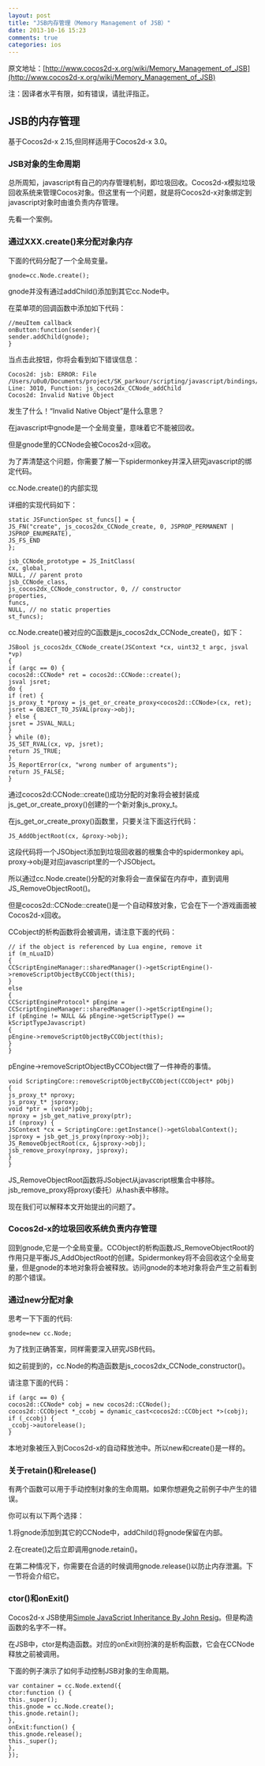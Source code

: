 ```yaml
---
layout: post
title: "JSB内存管理（Memory Management of JSB）"
date: 2013-10-16 15:23
comments: true
categories: ios
---
```

原文地址：[http://www.cocos2d-x.org/wiki/Memory_Management_of_JSB](http://www.cocos2d-x.org/wiki/Memory_Management_of_JSB)


注：因译者水平有限，如有错误，请批评指正。

## JSB的内存管理 ##

基于Cocos2d-x 2.15,但同样适用于Cocos2d-x 3.0。

### JSB对象的生命周期 ###

总所周知，javascript有自己的内存管理机制，即垃圾回收。Cocos2d-x模拟垃圾回收系统来管理Cocos对象。但这里有一个问题，就是将Cocos2d-x对象绑定到javascript对象时由谁负责内存管理。
<!--more-->
先看一个案例。

### 通过XXX.create()来分配对象内存 ###

下面的代码分配了一个全局变量。

    gnode=cc.Node.create();

gnode并没有通过addChild()添加到其它cc.Node中。

在菜单项的回调函数中添加如下代码：

    //meuItem callback
    onButton:function(sender){
    sender.addChild(gnode);
    }

当点击此按钮，你将会看到如下错误信息：

    Cocos2d: jsb: ERROR: File /Users/u0u0/Documents/project/SK_parkour/scripting/javascript/bindings/generated/jsb_cocos2dx_auto.cpp: Line: 3010, Function: js_cocos2dx_CCNode_addChild
    Cocos2d: Invalid Native Object

发生了什么！“Invalid Native Object”是什么意思？

在javascript中gnode是一个全局变量，意味着它不能被回收。

但是gnode里的CCNode会被Cocos2d-x回收。

为了弄清楚这个问题，你需要了解一下spidermonkey并深入研究javascript的绑定代码。

cc.Node.create()的内部实现

详细的实现代码如下：

    static JSFunctionSpec st_funcs[] = {
    JS_FN("create", js_cocos2dx_CCNode_create, 0, JSPROP_PERMANENT | JSPROP_ENUMERATE),
    JS_FS_END
    };
    
    jsb_CCNode_prototype = JS_InitClass(
    cx, global,
    NULL, // parent proto
    jsb_CCNode_class,
    js_cocos2dx_CCNode_constructor, 0, // constructor
    properties,
    funcs,
    NULL, // no static properties
    st_funcs);

cc.Node.create()被对应的C函数是js_cocos2dx_CCNode_create()，如下：

    JSBool js_cocos2dx_CCNode_create(JSContext *cx, uint32_t argc, jsval *vp)
    {
    if (argc == 0) {
    cocos2d::CCNode* ret = cocos2d::CCNode::create();
    jsval jsret;
    do {
    if (ret) {
    js_proxy_t *proxy = js_get_or_create_proxy<cocos2d::CCNode>(cx, ret);
    jsret = OBJECT_TO_JSVAL(proxy->obj);
    } else {
    jsret = JSVAL_NULL;
    }
    } while (0);
    JS_SET_RVAL(cx, vp, jsret);
    return JS_TRUE;
    }
    JS_ReportError(cx, "wrong number of arguments");
    return JS_FALSE;
    }

通过cocos2d:CCNode::create()成功分配的对象将会被封装成js_get_or_create_proxy()创建的一个新对象js_proxy_t。

在js_get_or_create_proxy()函数里，只要关注下面这行代码：

    JS_AddObjectRoot(cx, &proxy->obj);

这段代码将一个JSObject添加到垃圾回收器的根集合中的spidermonkey api。proxy->obj是对应javascript里的一个JSObject。

所以通过cc.Node.create()分配的对象将会一直保留在内存中，直到调用JS_RemoveObjectRoot()。

但是cocos2d::CCNode::create()是一个自动释放对象，它会在下一个游戏画面被Cocos2d-x回收。

CCobject的析构函数将会被调用，请注意下面的代码：

    // if the object is referenced by Lua engine, remove it
    if (m_nLuaID)
    {
    CCScriptEngineManager::sharedManager()->getScriptEngine()->removeScriptObjectByCCObject(this);
    }
    else
    {
    CCScriptEngineProtocol* pEngine = CCScriptEngineManager::sharedManager()->getScriptEngine();
    if (pEngine != NULL && pEngine->getScriptType() == kScriptTypeJavascript)
    {
    pEngine->removeScriptObjectByCCObject(this);
    }
    }

pEngine->removeScriptObjectByCCObject做了一件神奇的事情。

    void ScriptingCore::removeScriptObjectByCCObject(CCObject* pObj)
    {
    js_proxy_t* nproxy;
    js_proxy_t* jsproxy;
    void *ptr = (void*)pObj;
    nproxy = jsb_get_native_proxy(ptr);
    if (nproxy) {
    JSContext *cx = ScriptingCore::getInstance()->getGlobalContext();
    jsproxy = jsb_get_js_proxy(nproxy->obj);
    JS_RemoveObjectRoot(cx, &jsproxy->obj);
    jsb_remove_proxy(nproxy, jsproxy);
    }
    }

JS_RemoveObjectRoot函数将JSobject从javascript根集合中移除。 jsb_remove_proxy将proxy(委托）从hash表中移除。

现在我们可以解释本文开始提出的问题了。

### Cocos2d-x的垃圾回收系统负责内存管理 ###

回到gnode,它是一个全局变量。CCObject的析构函数JS_RemoveObjectRoot的作用只是平衡JS_AddObjectRoot的创建。Spidermonkey将不会回收这个全局变量，但是gnode的本地对象将会被释放。访问gnode的本地对象将会产生之前看到的那个错误。

### 通过new分配对象 ###

思考一下下面的代码:

    gnode=new cc.Node;

为了找到正确答案，同样需要深入研究JSB代码。

如之前提到的，cc.Node的构造函数是js_cocos2dx_CCNode_constructor()。

请注意下面的代码：

    if (argc == 0) {
    cocos2d::CCNode* cobj = new cocos2d::CCNode();
    cocos2d::CCObject *_ccobj = dynamic_cast<cocos2d::CCObject *>(cobj);
    if (_ccobj) {
    _ccobj->autorelease();
    }

本地对象被压入到Cocos2d-x的自动释放池中。所以new和create()是一样的。

### 关于retain()和release() ###

有两个函数可以用于手动控制对象的生命周期。如果你想避免之前例子中产生的错误。

你可以有以下两个选择：

1.将gnode添加到其它的CCNode中，addChild()将gnode保留在内部。

2.在create()之后立即调用gnode.retain()。

在第二种情况下，你需要在合适的时候调用gnode.release()以防止内存泄漏。下一节将会介绍它。

### ctor()和onExit() ###

Cocos2d-x JSB使用[Simple JavaScript Inheritance By John Resig](http://api.viglink.com/api/click?format=go&key=9b4efad421c8b103b2c94b796db973b0&loc=http%3A%2F%2Fwww.cocos2d-x.org%2Fwiki%2FMemory_Management_of_JSB&subId=d654e26afef9085d79aba37dfe97be28&v=1&libId=0b3cce4b-8d39-40a9-a3f9-62d2885b09d0&out=http%3A%2F%2Fejohn.org%2Fblog%2Fsimple-javascript-inheritance%2F&title=Cocos2d-x%20%7C%20Memory%20Management%20of%20JSB&txt=Simple%20JavaScript%20Inheritance%20By%20John%20Resig&jsonp=vglnk_jsonp_138191400851911)。但是构造函数的名字不一样。

在JSB中，ctor是构造函数。对应的onExit则扮演的是析构函数，它会在CCNode释放之前被调用。

下面的例子演示了如何手动控制JSB对象的生命周期。

    var container = cc.Node.extend({
    ctor:function () {
    this._super();
    this.gnode = cc.Node.create();
    this.gnode.retain();
    },
    onExit:function() {
    this.gnode.release();
    this._super();
    },
    });

